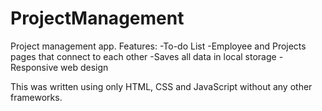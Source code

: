 # ProjectManagement
Project management app.
Features:
-To-do List
-Employee and Projects pages that connect to each other
-Saves all data in local storage
-Responsive web design


This was written using only HTML, CSS and JavaScript without any other frameworks.
